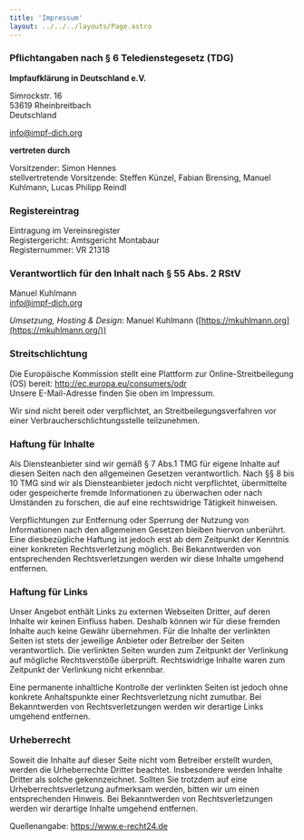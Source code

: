```yaml
---
title: 'Impressum'
layout: ../../../layouts/Page.astro
---
```


### Pflichtangaben nach § 6 Teledienstegesetz (TDG)

**Impfaufklärung in Deutschland e.V.**

Simrockstr. 16\
53619 Rheinbreitbach\
Deutschland

<info@impf-dich.org>

**vertreten durch**

Vorsitzender: Simon Hennes\
stellvertretende Vorsitzende: Steffen Künzel, Fabian Brensing, Manuel Kuhlmann, Lucas Philipp Reindl

### Registereintrag

Eintragung im Vereinsregister\
Registergericht: Amtsgericht Montabaur\
Registernummer: VR 21318

### Verantwortlich für den Inhalt nach § 55 Abs. 2 RStV

Manuel Kuhlmann\
info@impf-dich.org

_Umsetzung, Hosting & Design_: Manuel Kuhlmann ([https://mkuhlmann.org](https://mkuhlmann.org/))

### Streitschlichtung

Die Europäische Kommission stellt eine Plattform zur Online-Streitbeilegung (OS) bereit: <http://ec.europa.eu/consumers/odr>\
Unsere E-Mail-Adresse finden Sie oben im Impressum.

Wir sind nicht bereit oder verpflichtet, an Streitbeilegungsverfahren vor einer Verbraucherschlichtungsstelle teilzunehmen.

### Haftung für Inhalte

Als Diensteanbieter sind wir gemäß § 7 Abs.1 TMG für eigene Inhalte auf diesen Seiten nach den allgemeinen Gesetzen verantwortlich. Nach §§ 8 bis 10 TMG sind wir als Diensteanbieter jedoch nicht verpflichtet, übermittelte oder gespeicherte fremde Informationen zu überwachen oder nach Umständen zu forschen, die auf eine rechtswidrige Tätigkeit hinweisen.

Verpflichtungen zur Entfernung oder Sperrung der Nutzung von Informationen nach den allgemeinen Gesetzen bleiben hiervon unberührt. Eine diesbezügliche Haftung ist jedoch erst ab dem Zeitpunkt der Kenntnis einer konkreten Rechtsverletzung möglich. Bei Bekanntwerden von entsprechenden Rechtsverletzungen werden wir diese Inhalte umgehend entfernen.

### Haftung für Links

Unser Angebot enthält Links zu externen Webseiten Dritter, auf deren Inhalte wir keinen Einfluss haben. Deshalb können wir für diese fremden Inhalte auch keine Gewähr übernehmen. Für die Inhalte der verlinkten Seiten ist stets der jeweilige Anbieter oder Betreiber der Seiten verantwortlich. Die verlinkten Seiten wurden zum Zeitpunkt der Verlinkung auf mögliche Rechtsverstöße überprüft. Rechtswidrige Inhalte waren zum Zeitpunkt der Verlinkung nicht erkennbar.

Eine permanente inhaltliche Kontrolle der verlinkten Seiten ist jedoch ohne konkrete Anhaltspunkte einer Rechtsverletzung nicht zumutbar. Bei Bekanntwerden von Rechtsverletzungen werden wir derartige Links umgehend entfernen.

### Urheberrecht

Soweit die Inhalte auf dieser Seite nicht vom Betreiber erstellt wurden, werden die Urheberrechte Dritter beachtet. Insbesondere werden Inhalte Dritter als solche gekennzeichnet. Sollten Sie trotzdem auf eine Urheberrechtsverletzung aufmerksam werden, bitten wir um einen entsprechenden Hinweis. Bei Bekanntwerden von Rechtsverletzungen werden wir derartige Inhalte umgehend entfernen.

Quellenangabe: https://www.e-recht24.de
